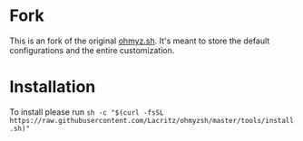 # Fork
This is an fork of the original [ohmyz.sh](https://ohmyz.sh). It's meant to store the default configurations and the entire 
customization.

# Installation
To install please run 
`sh -c "$(curl -fsSL https://raw.githubusercontent.com/Lacritz/ohmyzsh/master/tools/install.sh)"`
